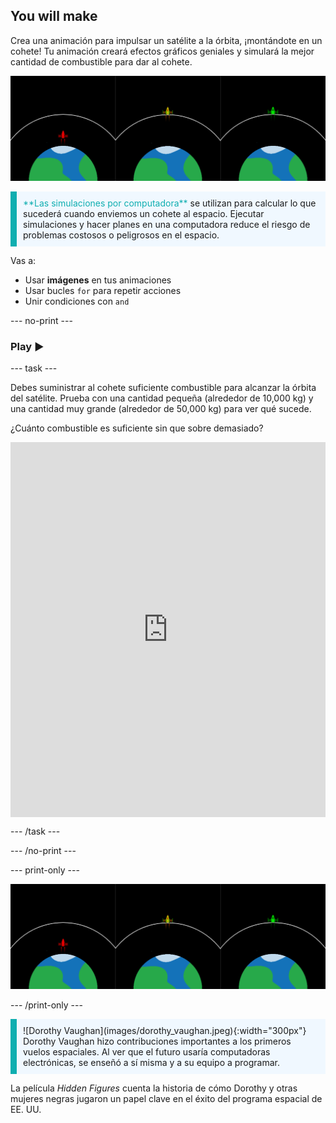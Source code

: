 ## You will make

Crea una animación para impulsar un satélite a la órbita, ¡montándote en un cohete! Tu animación creará efectos gráficos geniales y simulará la mejor cantidad de combustible para dar al cohete.

![Pantallas una al lado de la otra que muestran un cohete verde en órbita y un cohete rojo que no logró alcanzar la órbita.](images/showcase.png)

<p style="border-left: solid; border-width:10px; border-color: #0faeb0; background-color: aliceblue; padding: 10px;">
<span style="color: #0faeb0">**Las simulaciones por computadora**</span> se utilizan para calcular lo que sucederá cuando enviemos un cohete al espacio. Ejecutar simulaciones y hacer planes en una computadora reduce el riesgo de problemas costosos o peligrosos en el espacio.
</p>

Vas a:
+ Usar **imágenes** en tus animaciones
+ Usar bucles `for` para repetir acciones
+ Unir condiciones con `and`

--- no-print ---

### Play ▶️

--- task ---

<div style="display: flex; flex-wrap: wrap">
<div style="flex-basis: 175px; flex-grow: 1">  
Debes suministrar al cohete suficiente combustible para alcanzar la órbita del satélite. Prueba con una cantidad pequeña (alrededor de 10,000 kg) y una cantidad muy grande (alrededor de 50,000 kg) para ver qué sucede. 

¿Cuánto combustible es suficiente sin que sobre demasiado?
</div>
<iframe src="https://trinket.io/embed/python/622b4dd113?outputOnly=true&runOption=run&start=result" width="100%" height="600" frameborder="0" marginwidth="0" marginheight="0" allowfullscreen></iframe>
</div>

--- /task ---

--- /no-print ---

--- print-only ---

![Proyecto terminado.](images/showcase.png)

--- /print-only ---

<p style="border-left: solid; border-width:10px; border-color: #0faeb0; background-color: aliceblue; padding: 10px;"> ![Dorothy Vaughan](images/dorothy_vaughan.jpeg){:width="300px"} Dorothy Vaughan hizo contribuciones importantes a los primeros vuelos espaciales. Al ver que el futuro usaría computadoras electrónicas, se enseñó a sí misma y a su equipo a programar.

La película *Hidden Figures* cuenta la historia de cómo Dorothy y otras mujeres negras jugaron un papel clave en el éxito del programa espacial de EE. UU. 
